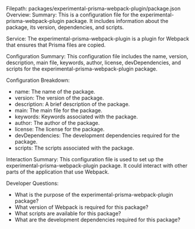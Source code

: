 Filepath: packages/experimental-prisma-webpack-plugin/package.json
Overview: Summary:
This is a configuration file for the experimental-prisma-webpack-plugin package. It includes information about the package, its version, dependencies, and scripts.

Service:
The experimental-prisma-webpack-plugin is a plugin for Webpack that ensures that Prisma files are copied.

Configuration Summary:
This configuration file includes the name, version, description, main file, keywords, author, license, devDependencies, and scripts for the experimental-prisma-webpack-plugin package.

Configuration Breakdown:
- name: The name of the package.
- version: The version of the package.
- description: A brief description of the package.
- main: The main file for the package.
- keywords: Keywords associated with the package.
- author: The author of the package.
- license: The license for the package.
- devDependencies: The development dependencies required for the package.
- scripts: The scripts associated with the package.

Interaction Summary:
This configuration file is used to set up the experimental-prisma-webpack-plugin package. It could interact with other parts of the application that use Webpack.

Developer Questions:
- What is the purpose of the experimental-prisma-webpack-plugin package?
- What version of Webpack is required for this package?
- What scripts are available for this package?
- What are the development dependencies required for this package?

